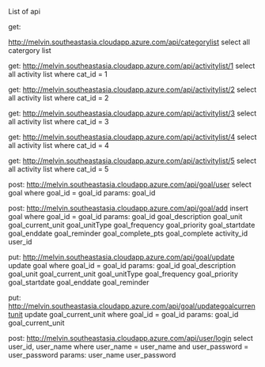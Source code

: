 List of api

get:

http://melvin.southeastasia.cloudapp.azure.com/api/categorylist
select all catergory list

get: 
http://melvin.southeastasia.cloudapp.azure.com/api/activitylist/1
select all activity list where cat_id = 1

get: 
http://melvin.southeastasia.cloudapp.azure.com/api/activitylist/2
select all activity list where cat_id = 2

get:
http://melvin.southeastasia.cloudapp.azure.com/api/activitylist/3
select all activity list where cat_id = 3

get: 
http://melvin.southeastasia.cloudapp.azure.com/api/activitylist/4
select all activity list where cat_id = 4

get: 
http://melvin.southeastasia.cloudapp.azure.com/api/activitylist/5
select all activity list where cat_id = 5

post: 
http://melvin.southeastasia.cloudapp.azure.com/api/goal/user
select goal where goal_id = goal_id
params: goal_id

post: 
http://melvin.southeastasia.cloudapp.azure.com/api/goal/add
insert goal where goal_id = goal_id
params: goal_id
        goal_description
        goal_unit
        goal_current_unit
        goal_unitType
        goal_frequency
        goal_priority
        goal_startdate
        goal_enddate
        goal_reminder
        goal_complete_pts
        goal_complete
        activity_id
        user_id
        
put: 
http://melvin.southeastasia.cloudapp.azure.com/api/goal/update
update goal where goal_id = goal_id
params: goal_id
        goal_description
        goal_unit
        goal_current_unit
        goal_unitType
        goal_frequency
        goal_priority
        goal_startdate
        goal_enddate
        goal_reminder

put: 
http://melvin.southeastasia.cloudapp.azure.com/api/goal/updategoalcurrentunit
update goal_current_unit where goal_id = goal_id
params: goal_id
        goal_current_unit
        
post: 
http://melvin.southeastasia.cloudapp.azure.com/api/user/login
select user_id, user_name where user_name = user_name and user_password = user_password
params: user_name
        user_password
        

